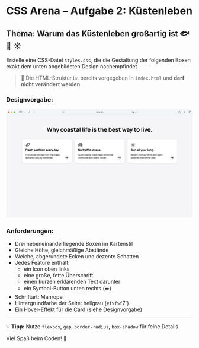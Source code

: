 # CSS Arena – Aufgabe 2: Küstenleben

## Thema: Warum das Küstenleben großartig ist 🐟 🚗 ☀️

Erstelle eine CSS-Datei `styles.css`, die die Gestaltung der folgenden Boxen exakt dem unten abgebildeten Design nachempfindet.

> 🧱 Die HTML-Struktur ist bereits vorgegeben in `index.html` und **darf nicht verändert werden**.

### Designvorgabe:

<img src="ziel.png" alt="Zielansicht der Boxen zu Küstenvorteilen" />

### Anforderungen:

- Drei nebeneinanderliegende Boxen im Kartenstil
- Gleiche Höhe, gleichmäßige Abstände
- Weiche, abgerundete Ecken und dezente Schatten
- Jedes Feature enthält:
  - ein Icon oben links
  - eine große, fette Überschrift
  - einen kurzen erklärenden Text darunter
  - ein Symbol-Button unten rechts (➡️)
- Schriftart: Manrope
- Hintergrundfarbe der Seite: hellgrau (`#f5f5f`7`)
- Ein Hover-Effekt für die Card (siehe Designvorgabe) 

---

💡 **Tipp:** Nutze `flexbox`, `gap`, `border-radius`, `box-shadow` für feine Details.

Viel Spaß beim Coden! 🚀
